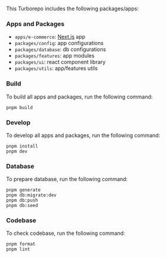 This Turborepo includes the following packages/apps:

### Apps and Packages

- `apps/e-commerce`: [Next.js](https://nextjs.org/) app
- `packages/config`: app configurations
- `packages/database`: db configurations
- `packages/features`: app modules
- `packages/ui`: react component library
- `packages/utils`: app/features utils

### Build

To build all apps and packages, run the following command:

```
pnpm build
```

### Develop

To develop all apps and packages, run the following command:

```
pnpm install
pnpm dev
```

### Database

To prepare database, run the following command:

```
pnpm generate
pnpm db:migrate:dev
pnpm db:push
pnpm db:seed
```

### Codebase

To check codebase, run the following command:

```
pnpm format
pnpm lint
```
